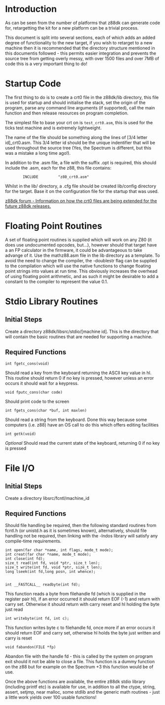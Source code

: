 #  Introduction 

As can be seen from the number of platforms that z88dk can generate code for, retargetting the kit for a new platform can be a trivial process.

This document is split into several sections, each of which adds an added degree of functionality to the new target, if you wish to retarget to a new machine then it is recommended that the directory structure mentioned in this documentis followed - this permits easier integration and prevents the source tree from getting overly messy, with over 1500 files and over 7MB of code this is a very important thing to do!

# Startup Code

The first thing to do is to create a crt0 file in the z88dk/lib directory, this file is used for startup and should initialise the stack, set the origin of the program, parse any command line arguments (if supported), call the main function and then release resources on program completion.

The simplest file to base your crt on is `test_crt0.asm`, this is used for the ticks test machine and is extremely lightweight.

The name of the file should be something along the lines of [3/4 letter id]_crt0.asm. This 3/4 letter id should be the unique indentifier that will be used throughout the source tree (Yes, the Spectrum is different, but this was a mistake a long time ago!).

In addition to the .asm file, a file with the suffix .opt is required, this should include the .asm, each for the z88, this file contains:

	
	        INCLUDE         "z80_crt0.asm"


Whilst in the lib/ directory, a .cfg file should be created lib/config directory for the target. Base it on the configuration file for the startup that was used.



[z88dk forum - Information on how the crt0 files are being extended for the future z88dk releases.](http://www.z88dk.org/forum/viewtopic.php?id=8655)





# Floating Point Routines

A set of floating point routines is supplied which will work on any Z80
(it does use undocumented opcodes, but...), however should that target have a an FP calculator in the firmware, it could be advantageous to take advange of it. Use the mathz88.asm file in the lib directory as a template. To avoid the need to change the compiler, the -doublestr flag can be supplied to the compilation which will use the native functions to change floating point strings into values at run time. This obviously increases the overhead of using floating point arithmetic, and as such it might be desirable to add a constant to the compiler to represent the value 0.1.

# Stdio Library Routines

## Initial Steps

Create a directory z88dk/libsrc/stdio/[machine id]. This is the directory that will contain the basic routines that are needed for supporting a machine. 

##  Required Functions 

	int fgetc_cons(void)


Should read a key from the keyboard returning the ASCII
key value in hl. This routine should return 0 if no key
is pressed, however unless an error occurs it should wait
for a keypress.

	void fputc_cons(char code)


Should print code to the screen

	int fgets_cons(char *buf, int maxlen)


Should read a string from the keyboard. Done this way because
some computers (i.e. z88) have an OS call to do this which
offers editing facilities

	int getk(void)


*Optional* Should read the current state of the keyboard, returning 0 if no key is pressed

# File I/O

## Initial Steps

Create a directory libsrc/fcntl/machine_id

## Required Functions

Should file handling be required, then the following standard routines
from fcntl.h (or unistd.h as it is sometimes known), alternatively, should file handling not be required, then linking with the -lndos library will satisfy any compile-time requirements.

	int open(far char *name, int flags, mode_t mode);
	int creat(far char *name, mode_t mode);
	int close(int fd);
	size_t read(int fd, void *ptr, size_t len);
	size_t write(int fd, void *ptr, size_t len);
	long lseek(int fd,long posn, int whence);


	int __FASTCALL__ readbyte(int fd);


This function reads a byte from filehandle fd (which is 
supplied in the register pair hl), if an error occurred it
should return EOF (-1) and return with carry set. Otherwise
it should return with carry reset and hl holding the byte
just read

	int writebyte(int fd, int c);

This function writes byte c to filehandle fd, once more if
an error occurs it should return EOF and carry set, otherwise
hl holds the byte just written and carry is reset

	void fabandon(FILE *fp)

Abandon file with the handle fd - this is called by the system
on program exit should it not be able to close a file. This
function is a dummy function on the z88 but for example on the
Spectrum +3 this function would be of use.

Once the above functions are available, the entire z88dk stdio library
(including printf etc) is available for use, in addition to all the ctype,
string, assert, setjmp, near malloc, some stdlib and the generic math
routines - just a little work yields over 100 usable functions!

